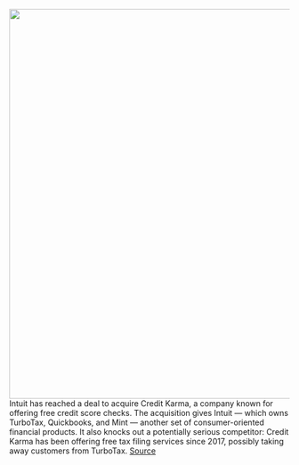 <img src='https://cdn.vox-cdn.com/thumbor/Q6SHf8YcjQSKW84K_iTrDXntb7Q=/0x0:3200x2133/1200x800/filters:focal(1344x811:1856x1323)/cdn.vox-cdn.com/uploads/chorus_image/image/66366727/creditkarma.0.jpg' width='700px' /><br/>
Intuit has reached a deal to acquire Credit Karma, a company known for offering free credit score checks. The acquisition gives Intuit — which owns TurboTax, Quickbooks, and Mint — another set of consumer-oriented financial products. It also knocks out a potentially serious competitor: Credit Karma has been offering free tax filing services since 2017, possibly taking away customers from TurboTax.
<a href='https://www.theverge.com/2020/2/24/21150609/turbo-tax-credit-karma-intuit-purchase-competitor-credit-checks'> Source <a/>